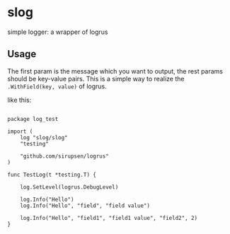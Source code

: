 # slog

simple logger: a wrapper of logrus

## Usage

The first param is the message which you want to output, the rest params should be key-value pairs. This is a simple way to realize the `.WithField(key, value)` of logrus.

like this:

```golang

package log_test

import (
    log "slog/slog"
    "testing"

    "github.com/sirupsen/logrus"
)

func TestLog(t *testing.T) {

    log.SetLevel(logrus.DebugLevel)

    log.Info("Hello")
    log.Info("Hello", "field", "field value")

    log.Info("Hello", "field1", "field1 value", "field2", 2)
}


```
